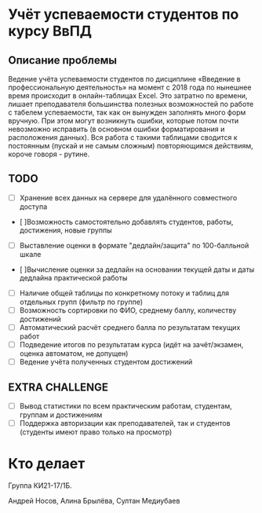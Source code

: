 # Учёт успеваемости студентов по курсу ВвПД

## Описание проблемы
Ведение учёта успеваемости студентов по дисциплине «Введение в профессиональную деятельность» на момент c
2018 года по нынешнее время происходит в онлайн-таблицах Excel. Это затратно по времени, лишает преподавателя
большинства полезных возможностей по работе с табелем успеваемости, так как он вынужден заполнять много
форм вручную. При этом могут возникнуть ошибки, которые потом почти невозможно исправить (в основном
ошибки форматирования и расположения данных). Вся работа с такими таблицами сводится к постоянным (пускай
и не самым сложным) повторяющимся действиям, короче говоря - рутине.

## TODO
- [ ]  Хранение всех данных на сервере для удалённого совместного доступа
- [ ]Возможность самостоятельно добавлять студентов, работы, достижения, новые группы
- [ ] Выставление оценки в формате "дедлайн/защита" по 100-балльной шкале
- [ ]Вычисление оценки за дедлайн на основании текущей даты и даты дедлайна практической работы
- [ ] Наличие общей таблицы по конкретному потоку и таблиц для отдельных групп (фильтр по группе)
- [ ] Возможность сортировки по ФИО, среднему баллу, количеству достижений
- [ ] Автоматический расчёт среднего балла по результатам текущих работ
- [ ] Подведение итогов по результатам курса (идёт на зачёт/экзамен, оценка автоматом, не допущен)
- [ ] Ведение учёта полученных студентом достижений

## EXTRA CHALLENGE
- [ ] Вывод статистики по всем практическим работам, студентам, группам и достижениям
- [ ] Поддержка авторизации как преподавателей, так и студентов (студенты имеют право только на просмотр)

# Кто делает
Группа КИ21-17/1Б.

Андрей Носов, Алина Брылёва, Султан Медиубаев
